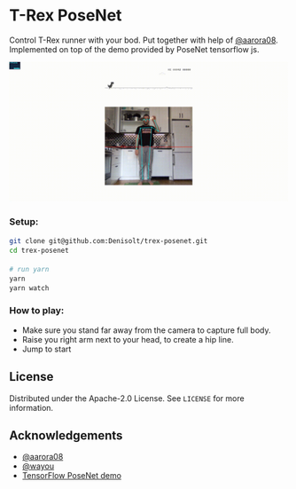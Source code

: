 # T-Rex PoseNet

Control T-Rex runner with your bod. Put together with help of [@aarora08](https://github.com/aarora08). Implemented on top of the demo provided by PoseNet tensorflow js. 

![demo](assets/demo.gif)



### Setup:

```bash
git clone git@github.com:Denisolt/trex-posenet.git
cd trex-posenet

# run yarn
yarn
yarn watch
```



### How to play:

- Make sure you stand far away from the camera to capture full body. 
- Raise you right arm next to your head, to create a hip line. 
- Jump to start



## License

Distributed under the Apache-2.0 License. See `LICENSE` for more information.



## Acknowledgements

- [@aarora08](https://github.com/aarora08)
- [@wayou](https://github.com/wayou)
- [TensorFlow PoseNet demo](https://github.com/tensorflow/tfjs-models/tree/master/posenet)
